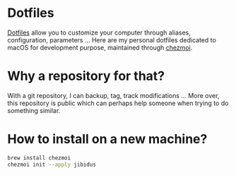 # Dotfiles

[Dotfiles](https://en.wikipedia.org/wiki/Dot-file) allow you to customize your computer through aliases, configuration, parameters ...
Here are my personal dotfiles dedicated to macOS for development purpose,
maintained through [chezmoi](https://www.chezmoi.io).

# Why a repository for that?

With a git repository, I can backup, tag, track modifications ...
More over, this repository is public which can perhaps help someone when trying to do something similar.

# How to install on a new machine?

```bash
brew install chezmoi
chezmoi init --apply jibidus
```
